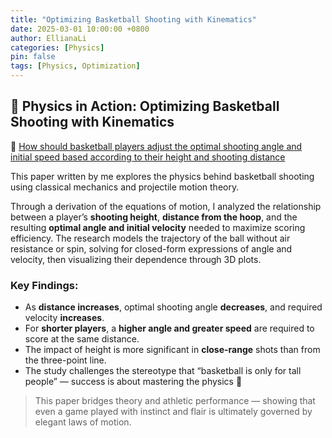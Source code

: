 ```yaml
---
title: "Optimizing Basketball Shooting with Kinematics"
date: 2025-03-01 10:00:00 +0800
author: EllianaLi
categories: [Physics]
pin: false
tags: [Physics, Optimization]
---
```

## 🏀 Physics in Action: Optimizing Basketball Shooting with Kinematics

📄 [How should basketball players adjust the optimal shooting angle and initial speed based according to their height and shooting distance](https://ellianali.github.io/assets/pdf/BinxiLi_final_physics.pdf)

This paper written by me explores the physics behind basketball shooting using classical mechanics and projectile motion theory.

Through a derivation of the equations of motion, I analyzed the relationship between a player’s **shooting height**, **distance from the hoop**, and the resulting **optimal angle and initial velocity** needed to maximize scoring efficiency. The research models the trajectory of the ball without air resistance or spin, solving for closed-form expressions of angle and velocity, then visualizing their dependence through 3D plots.

### Key Findings:
- As **distance increases**, optimal shooting angle **decreases**, and required velocity **increases**.
- For **shorter players**, a **higher angle and greater speed** are required to score at the same distance.
- The impact of height is more significant in **close-range** shots than from the three-point line.
- The study challenges the stereotype that “basketball is only for tall people” — success is about mastering the physics 📐

> This paper bridges theory and athletic performance — showing that even a game played with instinct and flair is ultimately governed by elegant laws of motion.
